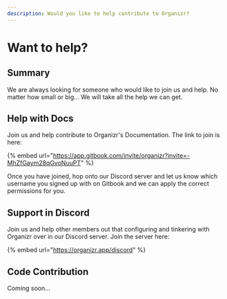 ```yaml
---
description: Would you like to help contribute to Organizr?
---
```


# Want to help?

## Summary

We are always looking for someone who would like to join us and help.  No matter how small or big...  We will take all the help we can get.

## Help with Docs

Join us and help contribute to Organizr's Documentation.  The link to join is here:

{% embed url="https://app.gitbook.com/invite/organizr?invite=-MhZfGaym28qGvoNuuPT" %}

Once you have joined, hop onto our Discord server and let us know which username you signed up with on Gitbook and we can apply the correct permissions for you.

## Support in Discord

Join us and help other members out that configuring and tinkering with Organizr over in our Discord server.  Join the server here:

{% embed url="https://organizr.app/discord" %}

## Code Contribution

Coming soon...



